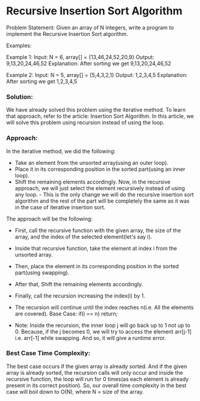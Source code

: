 # Recursive Insertion Sort Algorithm

Problem Statement: Given an array of N integers, write a program to implement the Recursive Insertion Sort algorithm.

Examples:

Example 1:
Input: N = 6, array[] = {13,46,24,52,20,9}
Output: 9,13,20,24,46,52
Explanation: After sorting we get 9,13,20,24,46,52

Example 2:
Input: N = 5, array[] = {5,4,3,2,1}
Output: 1,2,3,4,5
Explanation: After sorting we get 1,2,3,4,5

### Solution:
We have already solved this problem using the iterative method. To learn that approach, refer to the article: Insertion Sort Algorithm. In this article, we will solve this problem using recursion instead of using the loop.

### Approach: 
In the iterative method, we did the following:

- Take an element from the unsorted array(using an outer loop).
- Place it in its corresponding position in the sorted part(using an inner loop).
- Shift the remaining elements accordingly.
Now, in the recursive approach, we will just select the element recursively instead of using any loop. - This is the only change we will do the recursive insertion sort algorithm and the rest of the part will be completely the same as it was in the case of iterative insertion sort.

The approach will be the following:

- First, call the recursive function with the given array, the size of the array, and the index of the selected element(let's say i).
- Inside that recursive function, take the element at index i from the unsorted array.
- Then, place the element in its corresponding position in the sorted part(using swapping).
- After that, Shift the remaining elements accordingly.
- Finally, call the recursion increasing the index(i) by 1.
- The recursion will continue until the index reaches n(i.e. All the elements are covered).
Base Case: if(i == n) return;

- Note: Inside the recursion, the inner loop j will go back up to 1 not up to 0. Because, if the j becomes 0, we will try to access the element arr[j-1] i.e. arr[-1] while swapping. And so, it will give a runtime error.

### Best Case Time Complexity: 

The best case occurs if the given array is already sorted. And if the given array is already sorted, the recursion calls will only occur and inside the recursive function, the loop will run for 0 times(as each element is already present in its correct position). So, our overall time complexity in the best case will boil down to O(N), where N = size of the array.